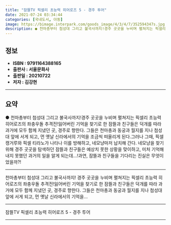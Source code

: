 ```yaml
---
title: "잠뜰TV 픽셀리 초능력 히어로즈 5 - 경주 투어"
date: 2021-07-24 03:34:44
categories: [국내도서, 아동]
image: https://bimage.interpark.com/goods_image/4/3/4/7/352594347s.jpg
description: ● 천마총부터 첨성대 그리고 불국사까지!경주 곳곳을 누비며 펼쳐지는 픽셀리 초능력 히어로즈의 좌충우돌 추격전!잃어버린 기억을 찾기로 한 잠뜰과 친구들은 덕개를 따라 과거에 모두 함께 지냈던 곳, 경주로 향한다. 그들은 천마총과 동궁과 월지를 지나 첨성대 앞에 서게 되고, 먼 옛날 신라
---
```


## **정보**

- **ISBN : 9791164388165**
- **출판사 : 서울문화사**
- **출판일 : 20210722**
- **저자 : 김강현**

------



## **요약**

●  천마총부터 첨성대 그리고 불국사까지!경주 곳곳을 누비며 펼쳐지는 픽셀리 초능력 히어로즈의 좌충우돌 추격전!잃어버린 기억을 찾기로 한 잠뜰과 친구들은 덕개를 따라 과거에 모두 함께 지냈던 곳, 경주로 향한다. 그들은 천마총과 동궁과 월지를 지나 첨성대 앞에 서게 되고, 먼 옛날 신라에서의 기억을 조금씩 떠올리게 된다.그러나 그때, 픽셀 캥거루와 픽셀 티라노가 나타나 이를 방해하고, 네모냥마저 납치해 간다. 네모냥을 찾기 위해 경주 곳곳을 탐색하던 잠뜰과 친구들은 예상치 못한 상황을 맞이하고, 미처 기억해 내지 못했던 과거의 일을 알게 되는데…!과연, 잠뜰과 친구들을 기다리는 진실은 무엇이었을까?!

------

천마총부터 첨성대 그리고 불국사까지!
경주 곳곳을 누비며 펼쳐지는 픽셀리 초능력 히어로즈의 좌충우돌 추격전!잃어버린 기억을 찾기로 한 잠뜰과 친구들은 덕개를 따라 과거에 모두 함께 지냈던 곳, 경주로 향한다. 그들은 천마총과 동궁과 월지를 지나 첨성대 앞에 서게 되고, 먼 옛날 신라에서의 기억을... 

------


잠뜰TV 픽셀리 초능력 히어로즈 5 - 경주 투어 

------


